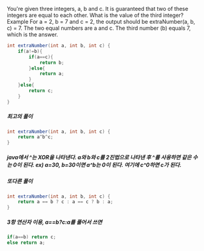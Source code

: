 You're given three integers, a, b and c. It is guaranteed that two of these integers are equal to each other. What is the value of the third integer?
Example
For a = 2, b = 7 and c = 2, the output should be
extraNumber(a, b, c) = 7.
The two equal numbers are a and c. The third number (b) equals 7, which is the answer.

```java
int extraNumber(int a, int b, int c) {
    if(a!=b){
        if(a==c){
            return b;
        }else{
            return a;
        }
    }else{
        return c;
    }
}
```

##### 최고의 풀이
```java
int extraNumber(int a, int b, int c) {
    return a^b^c;
}
```
##### java에서 ^는 XOR을 나타낸다. a와 b와 c를 2진법으로 나타낸 후 ^를 사용하면 같은 수는 0이 된다. ex) a=30, b=30이면 a^b는 0이 된다. 여기에 c^0하면 c가 된다.

##### 또다른 풀이
```java
int extraNumber(int a, int b, int c) {
    return a == b ? c : a == c ? b : a;
}
```
##### 3항 연산자 이용, a==b?c:a를 풀어서 쓰면
```java
if(a==b) return c;
else return a;
```
